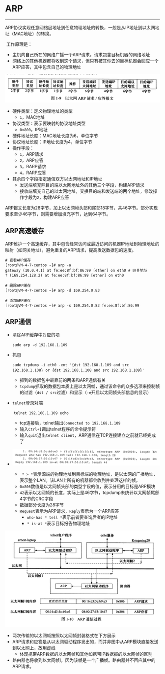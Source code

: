 # ARP

---

​		ARP协议实现任意网络层地址到任意物理地址的转换，一般是从IP地址到以太网地址（MAC地址）的转换。

​		工作原理是：

- 主机向自己所在的网络广播一个ARP请求，请求包含目标机器的网络地址
- 网络上的其他机器都将收到这个请求，但只有被其你去的目标机器会回应一个ARP应答，其中包含自己的物理地址

![image-20230422210517303](https://raw.githubusercontent.com/Mocearan/picgo-server/main/image-20230422210517303.png)

- 硬件类型：定义物理地址的类型
  - `1`，MAC地址
- 协议类型：表示要映射的协议地址类型
  - `0x800`，IP地址
- 硬件地址长度：MAC地址长度为6，单位字节
- 协议地址长度：IP地址长度为4，单位字节
- 操作字段：
  - `1`，ARP请求
  - `2`，ARP应答
  - `3`，RARP请求
  - `4`，RARP应答
- 其余四个字段指定通信双方以太网地址和IP地址
  - 发送端填充除目的端以太网地址外的其他三个字段，构建ARP请求
  - 接收端填充自己的以太网地址，交换目的端和发送端的两个地址，修改操作字段为`2`，构建ARP应答

​		ARP报文长度为28字节，加上以太网帧头部和尾部18字节，共46字节。部分实现要求至少46字节，则需要增加填充字节，达到64字节。



## ARP高速缓存

​		ARP维护一个高速缓存，其中包含经常访问或最近访问的机器IP地址到物理地址的映射（如网关地址），避免重复的ARP请求，提高发送数据包的速度。

```shell
# 查看ARP缓存
[root@VM-4-7-centos ~]# arp -a
gateway (10.0.4.1) at fe:ee:8f:bf:86:99 [ether] on eth0 # 网关地址
? (169.254.128.2) at fe:ee:8f:bf:86:99 [ether] on eth0

# 删除ARP缓存
[root@VM-4-7-centos ~]# arp -d 169.254.0.83

# 添加ARP缓存
[root@VM-4-7-centos ~]# arp -s 169.254.0.83 fe:ee:8f:bf:86:99
```



## ARP通信

- 清除ARP缓存中对应的项

  `sudo arp -d 192.168.1.109`

- 抓包

  ​	`sudo tcpdump -i eth0 -ent '{dst 192.168.1.109 and src 192.168.1.108} or {dst 192.168.1.108 and src 192.168.1.109}'`

  - 抓到的数据包中最靠前的两条和ARP通信有关
  - `tcpdump`抓取的数据包本质上是以太网帧，通过该命令的众多选项来控制帧的过滤（`dst / src`过滤）和显示（`-e`开启以太网帧头部信息的显示）

- `telnet`登录对端

  ​	`telnet 192.168.1.109 echo`

  - tcp连接后，telnet输出`Connected to 192.168.1.109`
  - 输入`Ctrl+]`调出telnet程序的命令提示符
  - 输入`quit`退出`telnet client`，ARP通信在TCP连接建立之前就已经完成了

- ![image-20230524221156750](https://raw.githubusercontent.com/Mocearan/picgo-server/main/image-20230524221156750.png)

  - ` * > *`表示源端的物理地址到目标端的物理地址，是以太网的广播地址，表示整个LAN。该LAN上所有的机器都会收到并处理这样的帧。
  - `0x806`数值是以太网帧头部的类型字段的值，表示分用的目标是ARP模块
  - `42`表示以太网帧的长度，实际上是46字节，tcpdump未统计以太网帧尾部4字节的CRC字段
  - 数据部分长度为28字节
  - `Request`表示为ARP请求，`Reply`表示为一个ARP应答
    - `who-has * tell *`表示前者要查询后者的IP地址
    - `* is-at *`表示目标报告物理地址

![image-20230524221859239](https://raw.githubusercontent.com/Mocearan/picgo-server/main/image-20230524221859239.png)

- 两次传输的以太网帧按照以太网帧封装格式在下方展示
- ARP请求和应答是从以太网驱动程序发出的，而并非图中从ARP模块直接发送到以太网上，故用虚线
  - 体现携带ARP数据的以太网帧和其他如携带IP数据报的以太网帧的区别
- 路由器也将收到以太网帧I，因为该帧是一个广播帧。路由器并不回应其中的ARP请求。